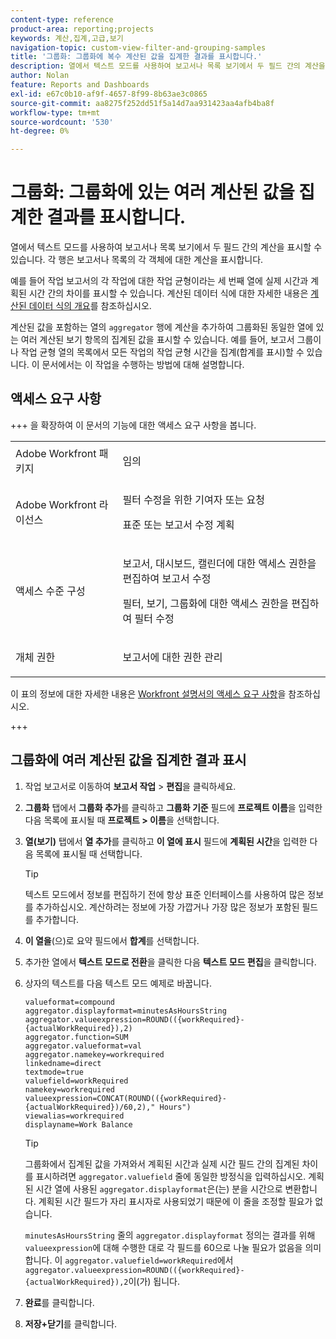 ```yaml
---
content-type: reference
product-area: reporting;projects
keywords: 계산,집계,고급,보기
navigation-topic: custom-view-filter-and-grouping-samples
title: '그룹화: 그룹화에 복수 계산된 값을 집계한 결과를 표시합니다.'
description: 열에서 텍스트 모드를 사용하여 보고서나 목록 보기에서 두 필드 간의 계산을 표시할 수 있습니다. 각 행은 보고서나 목록의 각 객체에 대한 계산을 표시합니다.
author: Nolan
feature: Reports and Dashboards
exl-id: e67c0b10-af9f-4657-8f99-8b63ae3c0865
source-git-commit: aa8275f252dd51f5a14d7aa931423aa4afb4ba8f
workflow-type: tm+mt
source-wordcount: '530'
ht-degree: 0%

---
```


# 그룹화: 그룹화에 있는 여러 계산된 값을 집계한 결과를 표시합니다.

<!--Audited: 10/2024-->

열에서 텍스트 모드를 사용하여 보고서나 목록 보기에서 두 필드 간의 계산을 표시할 수 있습니다. 각 행은 보고서나 목록의 각 객체에 대한 계산을 표시합니다.

예를 들어 작업 보고서의 각 작업에 대한 작업 균형이라는 세 번째 열에 실제 시간과 계획된 시간 간의 차이를 표시할 수 있습니다. 계산된 데이터 식에 대한 자세한 내용은 [계산된 데이터 식의 개요](../../../reports-and-dashboards/reports/calc-cstm-data-reports/calculated-data-expressions.md)를 참조하십시오.

계산된 값을 포함하는 열의 `aggregator` 행에 계산을 추가하여 그룹화된 동일한 열에 있는 여러 계산된 보기 항목의 집계된 값을 표시할 수 있습니다. 예를 들어, 보고서 그룹이나 작업 균형 열의 목록에서 모든 작업의 작업 균형 시간을 집계(합계를 표시)할 수 있습니다. 이 문서에서는 이 작업을 수행하는 방법에 대해 설명합니다.

## 액세스 요구 사항

+++ 을 확장하여 이 문서의 기능에 대한 액세스 요구 사항을 봅니다. 

<table style="table-layout:auto"> 
 <col> 
 <col> 
 <tbody> 
  <tr> 
   <td role="rowheader">Adobe Workfront 패키지</td> 
   <td> <p>임의</p> </td> 
  </tr> 
  <tr> 
   <td role="rowheader">Adobe Workfront 라이선스</td> 
   <td> 
   <p>필터 수정을 위한 기여자 또는 요청 </p>
   <p>표준 또는 보고서 수정 계획</p>
  </tr> 
  <tr> 
   <td role="rowheader">액세스 수준 구성</td> 
   <td> <p>보고서, 대시보드, 캘린더에 대한 액세스 권한을 편집하여 보고서 수정</p> <p>필터, 보기, 그룹화에 대한 액세스 권한을 편집하여 필터 수정</p> </td> 
  </tr> 
  <tr> 
   <td role="rowheader">개체 권한</td> 
   <td> <p>보고서에 대한 권한 관리</p>  </td> 
  </tr> 
 </tbody> 
</table>

이 표의 정보에 대한 자세한 내용은 [Workfront 설명서의 액세스 요구 사항](/help/quicksilver/administration-and-setup/add-users/access-levels-and-object-permissions/access-level-requirements-in-documentation.md)을 참조하십시오.

+++

## 그룹화에 여러 계산된 값을 집계한 결과 표시

1. 작업 보고서로 이동하여 **보고서 작업** > **편집**&#x200B;을 클릭하세요.
1. **그룹화** 탭에서 **그룹화 추가**&#x200B;를 클릭하고 **그룹화 기준** 필드에 **프로젝트 이름**&#x200B;을 입력한 다음 목록에 표시될 때 **프로젝트 > 이름**&#x200B;을 선택합니다.

1. **열(보기)** 탭에서 **열 추가**&#x200B;를 클릭하고 **이 열에 표시** 필드에 **계획된 시간**&#x200B;을 입력한 다음 목록에 표시될 때 선택합니다.

   >[!TIP]
   >
   >텍스트 모드에서 정보를 편집하기 전에 항상 표준 인터페이스를 사용하여 많은 정보를 추가하십시오. 계산하려는 정보에 가장 가깝거나 가장 많은 정보가 포함된 필드를 추가합니다.

1. **이 열을**(으)로 요약 필드에서 **합계**&#x200B;를 선택합니다.
1. 추가한 열에서 **텍스트 모드로 전환**&#x200B;을 클릭한 다음 **텍스트 모드 편집**&#x200B;을 클릭합니다.
1. 상자의 텍스트를 다음 텍스트 모드 예제로 바꿉니다.

   ```
   valueformat=compound
   aggregator.displayformat=minutesAsHoursString
   aggregator.valueexpression=ROUND(({workRequired}-{actualWorkRequired}),2)
   aggregator.function=SUM
   aggregator.valueformat=val
   aggregator.namekey=workrequired
   linkedname=direct
   textmode=true
   valuefield=workRequired
   namekey=workrequired
   valueexpression=CONCAT(ROUND(({workRequired}-{actualWorkRequired})/60,2)," Hours") 
   viewalias=workrequired 
   displayname=Work Balance
   ```

   >[!TIP]
   >
   >그룹화에서 집계된 값을 가져와서 계획된 시간과 실제 시간 필드 간의 집계된 차이를 표시하려면 `aggregator.valuefield` 줄에 동일한 방정식을 입력하십시오. 계획된 시간 열에 사용된 `aggregator.displayformat`은(는) 분을 시간으로 변환합니다. 계획된 시간 필드가 자리 표시자로 사용되었기 때문에 이 줄을 조정할 필요가 없습니다.
   >
   >
   >`minutesAsHoursString` 줄의 `aggregator.displayformat` 정의는 결과를 위해 `valueexpression`에 대해 수행한 대로 각 필드를 60으로 나눌 필요가 없음을 의미합니다. 이 `aggregator.valuefield=workRequired`에서 `aggregator.valueexpression=ROUND(({workRequired}-{actualWorkRequired}),2`이(가) 됩니다.
1. **완료**&#x200B;를 클릭합니다.
1. **저장+닫기**&#x200B;를 클릭합니다.
